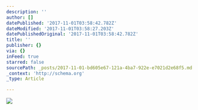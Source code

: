 ```yaml
---
description: ''
author: []
datePublished: '2017-11-01T03:58:42.782Z'
dateModified: '2017-11-01T03:58:27.203Z'
datePublishedOriginal: '2017-11-01T03:58:42.782Z'
title: ''
publisher: {}
via: {}
inFeed: true
starred: false
sourcePath: _posts/2017-11-01-bd605e67-121a-4ba7-922e-e7021d2e68f5.md
_context: 'http://schema.org'
_type: Article

---
```

![](https://the-grid-user-content.s3-us-west-2.amazonaws.com/c3ee5db5-1975-4b0a-be1c-ef37879fa507.png)